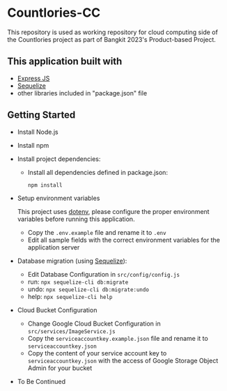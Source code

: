 # Countlories-CC

This repository is used as working repository for cloud computing side of the Countlories project as part of Bangkit 2023's Product-based Project.

## This application built with
* [Express JS](https://expressjs.com/)
* [Sequelize](https://sequelize.org/)
* other libraries included in "package.json" file

## Getting Started
* Install Node.js
* Install npm
* Install project dependencies:
    
    - Install all dependencies defined in package.json:
    
        `npm install`
    
* Setup environment variables

    This project uses [dotenv](https://www.npmjs.com/package/dotenv), please configure the proper environment variables before running this application.
    
    - Copy the `.env.example` file and rename it to `.env`
    - Edit all sample fields with the correct environment variables for the application server
    
* Database migration (using [Sequelize](http://docs.sequelizejs.com)):
    - Edit Database Configuration in `src/config/config.js`
    - run: `npx sequelize-cli db:migrate`
    - undo: `npx sequelize-cli db:migrate:undo`
    - help: `npx sequelize-cli help`

* Cloud Bucket Configuration
    - Change Google Cloud Bucket Configuration in `src/services/ImageService.js`
    - Copy the `serviceaccountkey.example.json` file and rename it to `serviceaccountkey.json`
    - Copy the content of your service account key to `serviceaccountkey.json` with the access of Google Storage Object Admin for your bucket

* To Be Continued